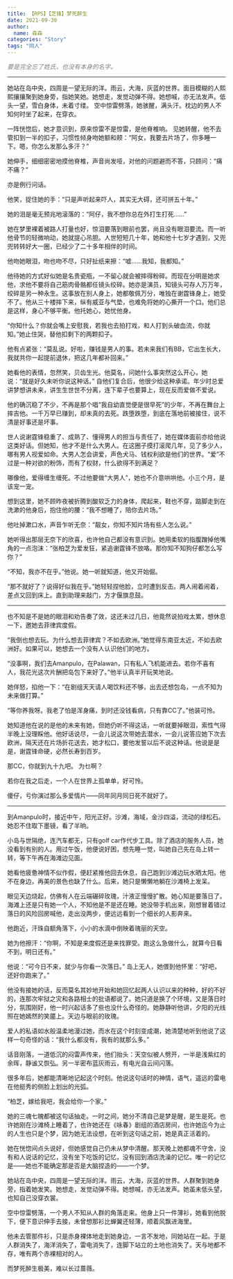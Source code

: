 ```yaml
---
title: 【RPS】【芝锋】梦死醉生
date: 2021-09-30
author:
  name: 森森
categories: "Story"
tags: "同人"
---
```




*<span style="color:grey"> 要是完全忘了姓氏，也没有本身的名字。</span>*

___________________________________________




她站在岛中央，四周是一望无际的洋。雨云，大海，灰蓝的世界。面目模糊的人熙熙攘攘聚到她身旁，指她笑她。她想走，发觉动弹不得。她想喊，亦无法发声。低头一望，雪白身体，未着寸缕。
空中惊雷劈落，她骇醒，满头汗。枕边的男人不知何时坐了起来，在穿衣。

一阵恍惚后，她才意识到，原来惊雷不是惊雷，是他脊椎响。
见她转醒，他不去管扣到一半的扣子，习惯性倾身吻她额和颊：“阿女，我要去片场了，你多睡一下。嗯，你怎么发那么多汗？”

她伸手，细细密密地摸他脊椎，声音尚发哑，对他的问题避而不答，只顾问：“痛不痛？”

亦是例行问话。

他笑，捉住她的手：“只是声听起来吓人，其实无大碍，还可拼五十年。”

她的泪是毫无预兆地滚落的：“阿仔，我不想你总在外打生打死……”

她在梦里裸着被路人打量也好，惊泪要落到眼前也罢，尚且没有眼泪要流。而一听他骨节的轻微响动，她就提心吊胆。人世短短几十年，她和他十七岁才遇到，又兜兜转转好大一圈，已经少了二十多年相伴的时间。

他吻她眼泪，吻也吻不尽，只好扯纸来擦：“嘘……我知，我都知。”

他待她的方式好似她是名贵瓷瓶，一不留心就会被摔得粉碎。而现在分明是她求他，求他不要将自己筋肉骨骼都任镜头绞碎。她亦是演员，知镜头可存人万万年，绞碎是另一种永生。这事放在别人身上，她都敬佩万分，唯独在谢霆锋身上，她受不了。他从三十楼摔下来，纵有威亚与气垫，也难免将她的心撕开一个口。他们总是这样，身心不够平衡。他托她心，她忧他身。

“你知什么？你就会嘴上安慰我，若我也去拍打戏，和人打到头破血流，你就知。”她止住哭，替他扣剩下的两颗扣子。

他有点紧张：“莫乱说。好啦，赚钱是男人的事。若未来我们有BB，它出生长大，我就共你一起提前退休，把这几年都补回来。”

她看他的表情，忽然笑，贝齿生光。他莫名，问她什么事突然这么开心，她说：“就是好久未听你说这种话。”
自他们复合后，他很少给这种承诺。年少时总爱讲梦想讲未来，讲生生世世不分离，连下辈子也要算上，现在反而爱做不爱说。

他的确沉稳了不少，不再是那个唱“我自幼直觉便是很早死”的少年，不再在舞台上摔吉他。一千万早已赚到，却未真的去死。跌堕跌堕，到底在落地前被接住，说不清是好事还是坏事。

世人说谢霆锋稳重了、成熟了、懂得男人的担当与责任了，她在媒体面前亦给他说这类好话。但她知，他才不是什么大男人。在这圈子摸打滚爬几年，见了多少人，哪有男人视爱如命。大男人怎会讲爱，声色犬马、钱权利欲是他们的世界。“爱”不过是一种对欲的粉饰，而有了权财，什么欲得不到满足？

哪像他，爱得缠生缠死。不过他要做“大男人”，她也不介意哄哄他。小三个月，是该宠一宠。

想到这里，她不顾昨夜被折腾到酸软乏力的身体，爬起来，鞋也不穿，踮脚走到在洗漱的他身后，抱住他的腰：“我不想睡了，陪你去片场。”

他吐掉漱口水，声音乍听无奈：“靓女，你知不知片场有些人怎么说。”

她听得出那层无奈下的欣喜，也许他自己都没有意识到。她用柔软的指腹蹭掉他嘴角的一点泡沫：“张柏芝为爱发狂，紧追谢霆锋不放咯。那你知不知狗仔都怎么写你？”

“不知，我亦不在乎。”他说。她一听就知道，他又开始倔。

“那不就好了？说得好似我在乎。”她轻轻捏他脸，立时遭到反击。两人闹着闹着，差点又回到床上。直到助理来敲门，方才偃旗息鼓。

___________________________________________

也不知是不是她的眼泪和劝告奏了效，这还未过几日，他竟然说拍戏太累，想休息一下，邀她去菲律宾度假。

“我倒也想去玩。为什么想去菲律宾？不如去欧洲。”她觉得东南亚太近，不如去欧洲好。如果可以，她想去一个没有人认识他们的地方。

“没事啊，我们去Amanpulo，在Palawan，只有私人飞机能进去。若你不喜有人，我花光这次片酬把岛包下来好了。”他半认真半开玩笑地说。

她佯怒，掐他一下：“在剧组天天请人喝饮料还不够，出去还想包岛，一点不知为未来做打算。”

“等你养我呀。我老了怕是浑身痛，到时还没钱看病，只有靠CC了。”他装可怜。

她知道他在说的是他的未来有她，但她仍听不得这话，一听就要掉眼泪，索性气得半晚上没理睬他。他好话说尽，一会儿说这次带她去潜水，一会儿说答应她下次去欧洲，隔天还在片场折花送去，她才松口，要他发誓以后不说这种话。他说是是是，谢霆锋命硬，必然长寿到百岁。

那CC，你就到九十九吧。
为乜啊？

若你在我之后走，一个人在世界上孤单单，好可怜。

傻仔，亏你演过那么多爱情片——同年同月同日死不就好了。

___________________________________________

到Amanpulo时，接近中午，阳光正好。沙滩，海域，金沙四溢，流动的绿松石。她忍不住取下墨镜，看了半晌。

小岛与世隔绝，连汽车都无，只有golf car作代步工具。除了酒店的服务人员，她没看到有别的人。用过午饭，他便说好困，想先睡一觉，叫她自己先在岛上转一转，等下午再在海滩边见面。

她看他疲惫神情不似作假，便赶紧推他回去休息，自己跑到沙滩边玩水晒太阳。他不在身边，再美的景色也缺了什么。后来，她只是懒懒地躺在沙滩椅上发呆。

眼见天边烧起，仿佛有人在云端碾碎玫瑰，汁液正慢慢扩散。她心知是要落日了。海滩上还是只有她一个人，不知他是不是还在睡。她没带手机出来，刚想冒着错过落日的风险回房喊他，走出没两步，便远远看到一个细长的人影奔来。

他跑近，汗珠自额角落下，小小的水滴中倒映着瑰丽的天空。

她为他擦汗：“你啊，不知是来度假还是来找罪受。跑这么急做什么，就算今日看不到，明日还有。”

他说：“可今日不来，就少与你看一次落日。”
岛上无人，她偎到他怀里：“好吧，还好你跑来了。”

他没有接她的话，反而莫名其妙地开始和她回忆起两人认识以来的种种，好的不好的，连那次牢狱之灾和各路相士的批语都说了。她只道是换了个环境，又是落日时分，氛围刚好，他一时兴起话多了些也没什么奇怪的。她静静听他讲，夕阳的光线照在她嫣然的笑靥上。天边与眼前的玫瑰。

爱人的私语如水般温柔地漫过她，而水在这个时刻变成潮，她清楚地听到他说了这样一句奇怪的话：“我什么都没有，我有的就那么多。”

话音刚落，一道低沉的闷雷声传来，他们抬头：天空似被人劈开，一半是浅紫红的余晖，静谧又恢弘。另一半密布蓝灰雨云，有电光自云间闪落。

很多年后，她都能清晰地记起这个时刻。他说这句话时的神情，语气，遥远的雷电在他挺秀的侧脸上划出的光弧。

“柏芝，嫁给我吧，我会给你一个家。”

她的三魂七魄都被这句话抽走。一时之间，她分不清自己是梦是醒，是生是死。也许她刚在沙滩椅上睡着了，也许她还在《咏春》剧组的酒店房间，也许她迄今为止的人生也只是个梦，因为她无法设想，在听到这句话之前，她是真正活着的。

她在恍惚间点头说好，但她感觉自己仍未从梦中清醒。那天晚上她都魂不守舍，没有和人说话的记忆，没有坐下吃饭的记忆，没有回到酒店洗澡的记忆。唯一的记忆是——她也不能确定那是否是大脑捏造的——一个梦。

她站在岛中央，四周是一望无际的洋。雨云，大海，灰蓝的世界。人群聚到她身旁，指着她发笑。她想走，发觉动弹不得。她想喊，亦无法发声。她虽未低头望，也知自己没穿衣裳。

空中惊雷劈落，一个男人不知从人群的角落走来。他身上只一件薄衫，她看到他脱下，便下意识伸手去接，未曾想那衫比蝉翼还轻薄，顺着风飘进海里。

他未去管那件衫，只是赤身裸体地走到她身边，一言不发地，同她站在一起。于是人群消失了，海洋消失了，雷电消失了，连脚下站立的土地也消失了。天与地都不存，唯有两个赤裸相对的人。

而梦死醉生极美，难以长过蔷薇。
